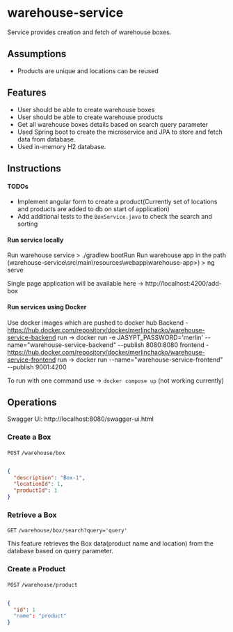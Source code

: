 # warehouse-service
Service provides creation and fetch of warehouse boxes.

## Assumptions
- Products are unique and locations can be reused

## Features

- User should be able to create warehouse boxes
- User should be able to create warehouse products
- Get all warehouse boxes details based on search query parameter
- Used Spring boot to create the microservice and JPA to store and fetch data from database.
- Used in-memory H2 database.


## Instructions

#### TODOs

- Implement angular form to create a product(Currently set of locations and products are added to db on start of application)
- Add additional tests to the `BoxService.java` to check the search and sorting


#### Run service locally

Run warehouse service > ./gradlew bootRun
Run warehouse app in the path (warehouse-service\src\main\resources\webapp\warehouse-app>) > ng serve

Single page application will be available here -> http://localhost:4200/add-box

#### Run services using Docker

Use docker images which are pushed to docker hub
Backend - https://hub.docker.com/repository/docker/merlinchacko/warehouse-service-backend
 run -> docker run -e JASYPT_PASSWORD='merlin' --name="warehouse-service-backend" --publish 8080:8080
frontend - https://hub.docker.com/repository/docker/merlinchacko/warehouse-service-frontend
 run -> docker run  --name="warehouse-service-frontend" --publish 9001:4200

To run with one command use -> `docker compose up` (not working currently)


## Operations

Swagger UI: http://localhost:8080/swagger-ui.html

### Create a Box

`POST` `/warehouse/box`
```json

{
  "description": "Box-1",
  "locationId": 1,
  "productId": 1
}
```

### Retrieve a Box

`GET` `/warehouse/box/search?query='query'`

This feature retrieves the Box data(product name and location) from the database based on query parameter.

### Create a Product

`POST` `/warehouse/product`
```json

{
  "id": 1
  "name": "product"
}
```



